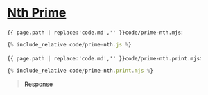 # [Nth Prime](code.zip)

`{{ page.path | replace:'code.md','' }}code/prime-nth.mjs`:

```js
{% include_relative code/prime-nth.js %}
```

`{{ page.path | replace:'code.md','' }}code/prime-nth.print.mjs`:

```js
{% include_relative code/prime-nth.print.mjs %}
```

> [Response](response/prime-nth.js)
